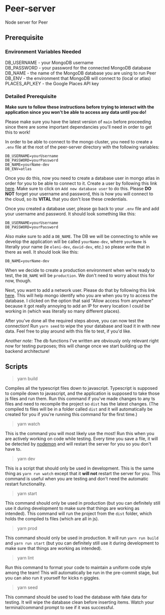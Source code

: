 # Peer-server

Node server for Peer

## Prerequisite

### Environment Variables Needed

DB_USERNAME - your MongoDB username  
DB_PASSWORD - your password for the connected MongoDB database  
DB_NAME - the name of the MongoDB database you are using to run Peer  
DB_ENV - the environment that MongoDB will connect to (local or atlas)  
PLACES_API_KEY - the Google Places API key

### Detailed Prerequisite

**Make sure to follow these instructions before trying to interact with the application since you won't be able to access any data until you do!**

Please make sure you have the latest version of `main` before proceeding since there are some important dependancies you'll need in order to get this to work!

In order to be able to connect to the mongo cluster, you need to create a `.env` file at the root of the peer-server directory with the following variables:

```
DB_USERNAME=yourUsername
DB_PASSWORD=yourPassword
DB_NAME=yourName-dev
DB_ENV=atlas
```

Once you do this, now you need to create a database user in mongo atlas in order for you to be able to connect to it. Create a user by following this link [here](https://cloud.mongodb.com/v2/61415c0a5421134c56195254#security/database/users).
Make sure to click on `Add new database user` to do this. Please **DO NOT** forget your username and password, this is how you will connect to the cloud, so its **VITAL** that you don't lose these credentials.

Once you created a database user, please go back to your `.env` file and add your username and password. It should look something like this:

```
DB_USERNAME=yourUsername
DB_PASSWORD=yourPassword
```

Also make sure to add a `DB_NAME`. The DB we will be connecting to while we develop the application will be called `yourName-dev`, where `yourName` is literally your name (ie `eleni-dev`, `david-dev`, etc.) so please write that in there as well. It should look like this:

```
DB_NAME=yourName-dev
```

When we decide to create a production environment when we're ready to test, the `DB_NAME` will be `production`. We don't need to worry about this for now, though.

Next, you want to add a network user. Please do that by following this link [here](https://cloud.mongodb.com/v2/61415c0a5421134c56195254#security/network/accessList).
This will help mongo identify who you are when you try to access the database. I clicked on the option that said "Allow access from anywhere" because it got really annoying to add an IP for every location I could be working in (which was literally so many different places).

After you've done all the required steps above, you can now test the connection! Run `yarn seed` to wipe the your database and load it in with new data. Feel free to play around with this file to test, if you'd like.

_Another note:_ The db functions I've written are obviously only relevant right now for testing purposes; this will change once we start building up the backend architecture!

## Scripts

> yarn build

Compiles all the typescript files down to javascript. Typescript is supposed to compile down to javascript, and the application is supposed to take those js files and run them. Run this command if you've made changes to any ts files and need to recompile the project so `dist` has the latest changes. (The compiled ts files will be in a folder called `dist` and it will automatically be created for you if you're running this command for the first time.)

> yarn watch

This is the command you will most likely use the most! Run this when you are actively working on code while testing. Every time you save a file, it will be detected by [nodemon](https://www.npmjs.com/package/nodemon) and will restart the server for you so you don't have to.

> yarn dev

This is a script that should only be used in development. This is the same thing as `yarn run watch` except that it **will not** restart the server for you. This command is useful when you are testing and don't need the automatic restart functionality.

> yarn start

This command should only be used in production (but you can definitely still use it during development to make sure that things are working as intended). This command will run the project from the `dist` folder, which holds the compiled ts files (which are all in js).

> yarn prod

This command should only be used in production. It will run `yarn run build` and `yarn run start` (but you can definitely still use it during development to make sure that things are working as intended).

> yarn lint

Run this command to format your code to maintain a uniform code style among the team! This will automatically be run in the pre-commit stage, but you can also run it yourself for kicks n giggles.

> yarn seed

This command should be used to load the database with fake data for testing. It will wipe the database clean before inserting items. Watch your terminal/command prompt to see if it was successful.
